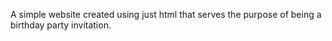 A simple website created using just html that serves the purpose of being a birthday party invitation.
